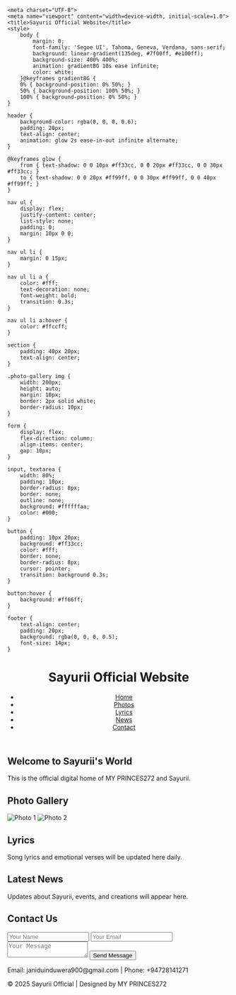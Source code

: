 <!DOCTYPE html><html lang="en"><head>
    <meta charset="UTF-8">
    <meta name="viewport" content="width=device-width, initial-scale=1.0">
    <title>Sayurii Official Website</title>
    <style>
        body {
            margin: 0;
            font-family: 'Segoe UI', Tahoma, Geneva, Verdana, sans-serif;
            background: linear-gradient(135deg, #7f00ff, #e100ff);
            background-size: 400% 400%;
            animation: gradientBG 10s ease infinite;
            color: white;
        }@keyframes gradientBG {
        0% { background-position: 0% 50%; }
        50% { background-position: 100% 50%; }
        100% { background-position: 0% 50%; }
    }

    header {
        background-color: rgba(0, 0, 0, 0.6);
        padding: 20px;
        text-align: center;
        animation: glow 2s ease-in-out infinite alternate;
    }

    @keyframes glow {
        from { text-shadow: 0 0 10px #ff33cc, 0 0 20px #ff33cc, 0 0 30px #ff33cc; }
        to { text-shadow: 0 0 20px #ff99ff, 0 0 30px #ff99ff, 0 0 40px #ff99ff; }
    }

    nav ul {
        display: flex;
        justify-content: center;
        list-style: none;
        padding: 0;
        margin: 10px 0 0;
    }

    nav ul li {
        margin: 0 15px;
    }

    nav ul li a {
        color: #fff;
        text-decoration: none;
        font-weight: bold;
        transition: 0.3s;
    }

    nav ul li a:hover {
        color: #ffccff;
    }

    section {
        padding: 40px 20px;
        text-align: center;
    }

    .photo-gallery img {
        width: 200px;
        height: auto;
        margin: 10px;
        border: 2px solid white;
        border-radius: 10px;
    }

    form {
        display: flex;
        flex-direction: column;
        align-items: center;
        gap: 10px;
    }

    input, textarea {
        width: 80%;
        padding: 10px;
        border-radius: 8px;
        border: none;
        outline: none;
        background: #ffffffaa;
        color: #000;
    }

    button {
        padding: 10px 20px;
        background: #ff33cc;
        color: #fff;
        border: none;
        border-radius: 8px;
        cursor: pointer;
        transition: background 0.3s;
    }

    button:hover {
        background: #ff66ff;
    }

    footer {
        text-align: center;
        padding: 20px;
        background: rgba(0, 0, 0, 0.5);
        font-size: 14px;
    }
</style>

</head><body>
    <header>
        <h1>Sayurii Official Website</h1>
        <nav>
            <ul>
                <li><a href="#home">Home</a></li>
                <li><a href="#photos">Photos</a></li>
                <li><a href="#lyrics">Lyrics</a></li>
                <li><a href="#news">News</a></li>
                <li><a href="#contact">Contact</a></li>
            </ul>
        </nav>
    </header><section id="home">
    <h2>Welcome to Sayurii's World</h2>
    <p>This is the official digital home of MY PRINCES272 and Sayurii.</p>
</section>

<section id="photos">
    <h2>Photo Gallery</h2>
    <div class="photo-gallery">
        <img src="img1.jpg" alt="Photo 1">
        <img src="img2.jpg" alt="Photo 2">
    </div>
</section>

<section id="lyrics">
    <h2>Lyrics</h2>
    <p>Song lyrics and emotional verses will be updated here daily.</p>
</section>

<section id="news">
    <h2>Latest News</h2>
    <p>Updates about Sayurii, events, and creations will appear here.</p>
</section>

<section id="contact">
    <h2>Contact Us</h2>
    <form action="chat.html" method="GET">
        <input type="text" name="name" placeholder="Your Name" required>
        <input type="email" name="email" placeholder="Your Email" required>
        <textarea name="message" placeholder="Your Message" required></textarea>
        <button type="submit">Send Message</button>
    </form>
    <p>Email: janiduinduwera900@gmail.com | Phone: +94728141271</p>
</section>

<footer>
    <p>© 2025 Sayurii Official | Designed by MY PRINCES272</p>
</footer>

</body></html>

